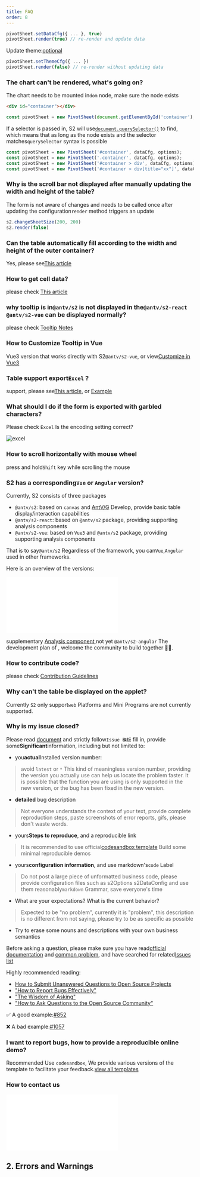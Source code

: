 ```yaml
---
title: FAQ
order: 8
---
```


```ts
pivotSheet.setDataCfg({ ... }, true)
pivotSheet.render(true) // re-render and update data
```

Update theme:[optional](#/en/docs/api/general/S2Theme)

```ts
pivotSheet.setThemeCfg({ ... })
pivotSheet.render(false) // re-render without updating data
```

### The chart can't be rendered, what's going on?

The chart needs to be mounted in`dom` node, make sure the node exists

```html
<div id="container"></div>
```

```ts
const pivotSheet = new PivotSheet(document.getElementById('container'), dataCfg, options);
```

If a selector is passed in, S2 will use[`document.querySelector()`](https://developer.mozilla.org/zh-CN/docs/Web/API/Document/querySelector) to find, which means that as long as the node exists and the selector matches`querySelector` syntax is possible

```ts
const pivotSheet = new PivotSheet('#container', dataCfg, options);
const pivotSheet = new PivotSheet('.container', dataCfg, options);
const pivotSheet = new PivotSheet('#container > div', dataCfg, options);
const pivotSheet = new PivotSheet('#container > div[title="xx"]', dataCfg, options);
```

### Why is the scroll bar not displayed after manually updating the width and height of the table?

The form is not aware of changes and needs to be called once after updating the configuration`render` method triggers an update

```ts
s2.changeSheetSize(200, 200)
s2.render(false)
```

### Can the table automatically fill according to the width and height of the outer container?

Yes, please see[This article](#/en/docs/manual/advanced/adaptive)

### How to get cell data?

please check [This article](#/en/docs/manual/advanced/get-cell-data)

### why tooltip is in`@antv/s2` is not displayed in the`@antv/s2-react` `@antv/s2-vue` can be displayed normally?

please check [Tooltip Notes](#/en/docs/manual/basic/tooltip#%E7%AE%80%E4%BB%8B)

### How to Customize Tooltip in Vue

Vue3 version that works directly with S2`@antv/s2-vue`, or view[Customize in Vue3](<#/en/docs/manual/basic/tooltip/#customize in -vue3->)

### Table support export`Excel` ?

support, please see[This article](#/en/docs/manual/basic/analysis/export), or [Example](#/en/examples/react-component/export#export)

### What should I do if the form is exported with garbled characters?

Please check `Excel` Is the encoding setting correct?

![excel](https://gw.alipayobjects.com/zos/antfincdn/G1FBvKgYe/5e4e38fd-cd0d-4d98-b897-b40dd97effdc.png)

### How to scroll horizontally with mouse wheel

press and hold`Shift` key while scrolling the mouse

### S2 has a corresponding`Vue` or `Angular` version?

Currently, S2 consists of three packages

* `@antv/s2`: based on `canvas` and [AntV/G](https://g.antv.vision/zh/docs/guide/introduce) Develop, provide basic table display/interaction capabilities
* `@antv/s2-react`: based on `@antv/s2` package, providing supporting analysis components
* `@antv/s2-vue`: based on `Vue3` and `@antv/s2` package, providing supporting analysis components

That is to say`@antv/s2` Regardless of the framework, you can`Vue`,`Angular` used in other frameworks.

Here is an overview of the versions:

<embed src="@/docs/common/packages.en.md"></embed>

supplementary [Analysis component](<#/en/examples/gallery#category-table component>),not yet `@antv/s2-angular` The development plan of , welcome the community to build together 👏🏻.

### How to contribute code?

please check [Contribution Guidelines](#/en/docs/manual/contribution)

### Why can't the table be displayed on the applet?

Currently `S2` only support`web` Platforms and Mini Programs are not currently supported.

### Why is my issue closed?

Please read [document](https://github.com/antvis/S2/issues/1904) and strictly follow`Issue 模板` fill in, provide some**Significant**information, including but not limited to:

* you**actual**Installed version number:

> avoid `latest` or `*` This kind of meaningless version number, providing the version you actually use can help us locate the problem faster. It is possible that the function you are using is only supported in the new version, or the bug has been fixed in the new version.

* **detailed** bug description

> Not everyone understands the context of your text, provide complete reproduction steps, paste screenshots of error reports, gifs, please don't waste words.

* yours**Steps to reproduce**, and a reproducible link

> It is recommended to use official[codesandbox template](https://codesandbox.io/s/29zle) Build some minimal reproducible demos

* yours**configuration information**, and use markdown's`code` Label

> Do not post a large piece of unformatted business code, please provide configuration files such as s2Options s2DataConfig and use them reasonably`markdown` Grammar, save everyone's time

* What are your expectations? What is the current behavior?

> Expected to be "no problem", currently it is "problem", this description is no different from not saying, please try to be as specific as possible

* Try to erase some nouns and descriptions with your own business semantics

Before asking a question, please make sure you have read[official documentation](#/en/docs/manual/introduction) and [common problem](#/en/docs/manual/faq), and have searched for related[Issues list](https://github.com/antvis/S2/issues?q=is%3Aissue+is%3Aclosed)

Highly recommended reading:

* [How to Submit Unanswered Questions to Open Source Projects](https://zhuanlan.zhihu.com/p/25795393)
* ["How to Report Bugs Effectively"](https://www.chiark.greenend.org.uk/~sgtatham/bugs-cn.html)
* ["The Wisdom of Asking"](https://github.com/ryanhanwu/How-To-Ask-Questions-The-Smart-Way)
* ["How to Ask Questions to the Open Source Community"](https://github.com/seajs/seajs/issues/545)

✅ A good example:[#852](https://github.com/antvis/S2/issues/852)

❌ A bad example:[#1057](https://github.com/antvis/S2/issues/1057)

### I want to report bugs, how to provide a reproducible online demo?

Recommended Use `codesandbox`, We provide various versions of the template to facilitate your feedback.[view all templates](https://www.yuque.com/antv/vo4vyz/bam4vz)

### How to contact us

<embed src="@/docs/common/contact-us.en.md"></embed>

## 2. Errors and Warnings
